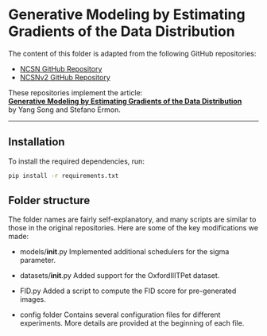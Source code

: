 # Generative Modeling by Estimating Gradients of the Data Distribution

The content of this folder is adapted from the following GitHub repositories:

- [NCSN GitHub Repository](https://github.com/ermongroup/ncsn)  
- [NCSNv2 GitHub Repository](https://github.com/ermongroup/ncsnv2)  

These repositories implement the article:  
**[Generative Modeling by Estimating Gradients of the Data Distribution](https://arxiv.org/abs/1907.05600)**  
by Yang Song and Stefano Ermon.

---

## Installation

To install the required dependencies, run:

```bash
pip install -r requirements.txt
```

## Folder structure

The folder names are fairly self-explanatory, and many scripts are similar to those in the original repositories. Here are some of the key modifications we made:

- models/__init__.py
Implemented additional schedulers for the sigma parameter.

- datasets/__init__.py
Added support for the OxfordIIITPet dataset.

- FID.py
Added a script to compute the FID score for pre-generated images.

- config folder
Contains several configuration files for different experiments. More details are provided at the beginning of each file.

